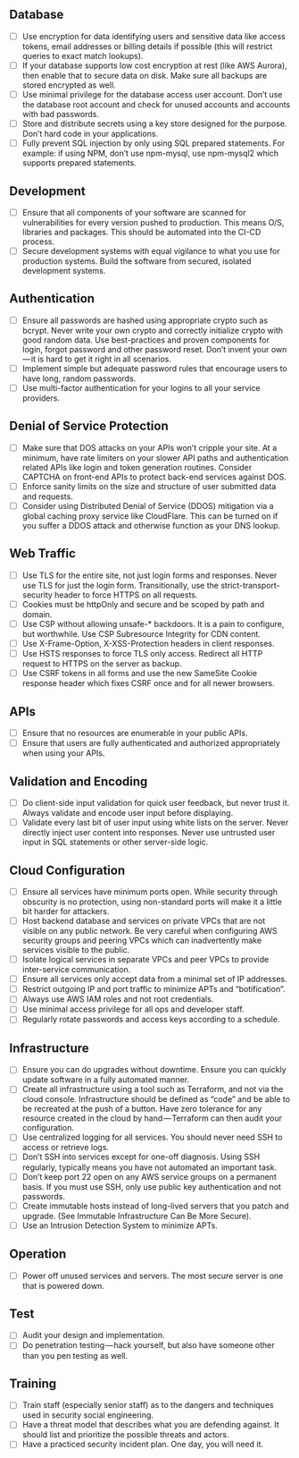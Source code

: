## Database
- [ ] Use encryption for data identifying users and sensitive data like access tokens, email addresses or billing details if possible (this will restrict queries to exact match lookups).
- [ ] If your database supports low cost encryption at rest (like AWS Aurora), then enable that to secure data on disk. Make sure all backups are stored encrypted as well.
- [ ] Use minimal privilege for the database access user account. Don’t use the database root account and check for unused accounts and accounts with bad passwords.
- [ ] Store and distribute secrets using a key store designed for the purpose. Don’t hard code in your applications.
- [ ] Fully prevent SQL injection by only using SQL prepared statements. For example: if using NPM, don’t use npm-mysql, use npm-mysql2 which supports prepared statements.

## Development
- [ ] Ensure that all components of your software are scanned for vulnerabilities for every version pushed to production. This means O/S, libraries and packages. This should be automated into the CI-CD process.
- [ ] Secure development systems with equal vigilance to what you use for production systems. Build the software from secured, isolated development systems.

## Authentication
- [ ] Ensure all passwords are hashed using appropriate crypto such as bcrypt. Never write your own crypto and correctly initialize crypto with good random data.
Use best-practices and proven components for login, forgot password and other password reset. Don’t invent your own — it is hard to get it right in all scenarios.
- [ ] Implement simple but adequate password rules that encourage users to have long, random passwords.
- [ ] Use multi-factor authentication for your logins to all your service providers.

## Denial of Service Protection
- [ ] Make sure that DOS attacks on your APIs won’t cripple your site. At a minimum, have rate limiters on your slower API paths and authentication related APIs like login and token generation routines. Consider CAPTCHA on front-end APIs to protect back-end services against DOS.
- [ ] Enforce sanity limits on the size and structure of user submitted data and requests.
- [ ] Consider using Distributed Denial of Service (DDOS) mitigation via a global caching proxy service like CloudFlare. This can be turned on if you suffer a DDOS attack and otherwise function as your DNS lookup.

## Web Traffic
- [ ] Use TLS for the entire site, not just login forms and responses. Never use TLS for just the login form. Transitionally, use the strict-transport-security header to force HTTPS on all requests.
- [ ] Cookies must be httpOnly and secure and be scoped by path and domain.
- [ ] Use CSP without allowing unsafe-* backdoors. It is a pain to configure, but worthwhile. Use CSP Subresource Integrity for CDN content.
- [ ] Use X-Frame-Option, X-XSS-Protection headers in client responses.
- [ ] Use HSTS responses to force TLS only access. Redirect all HTTP request to HTTPS on the server as backup.
- [ ] Use CSRF tokens in all forms and use the new SameSite Cookie response header which fixes CSRF once and for all newer browsers.

## APIs
- [ ] Ensure that no resources are enumerable in your public APIs.
- [ ] Ensure that users are fully authenticated and authorized appropriately when using your APIs.

## Validation and Encoding
- [ ] Do client-side input validation for quick user feedback, but never trust it. Always validate and encode user input before displaying.
- [ ] Validate every last bit of user input using white lists on the server. Never directly inject user content into responses. Never use untrusted user input in SQL statements or other server-side logic.

## Cloud Configuration
- [ ] Ensure all services have minimum ports open. While security through obscurity is no protection, using non-standard ports will make it a little bit harder for attackers.
- [ ] Host backend database and services on private VPCs that are not visible on any public network. Be very careful when configuring AWS security groups and peering VPCs which can inadvertently make services visible to the public.
- [ ] Isolate logical services in separate VPCs and peer VPCs to provide inter-service communication.
- [ ] Ensure all services only accept data from a minimal set of IP addresses.
- [ ] Restrict outgoing IP and port traffic to minimize APTs and “botification”.
- [ ] Always use AWS IAM roles and not root credentials.
- [ ] Use minimal access privilege for all ops and developer staff.
- [ ] Regularly rotate passwords and access keys according to a schedule.

## Infrastructure
- [ ] Ensure you can do upgrades without downtime. Ensure you can quickly update software in a fully automated manner.
- [ ] Create all infrastructure using a tool such as Terraform, and not via the cloud console. Infrastructure should be defined as “code” and be able to be recreated at the push of a button. Have zero tolerance for any resource created in the cloud by hand — Terraform can then audit your configuration.
- [ ] Use centralized logging for all services. You should never need SSH to access or retrieve logs.
- [ ] Don’t SSH into services except for one-off diagnosis. Using SSH regularly, typically means you have not automated an important task.
- [ ] Don’t keep port 22 open on any AWS service groups on a permanent basis. If you must use SSH, only use public key authentication and not passwords.
- [ ] Create immutable hosts instead of long-lived servers that you patch and upgrade. (See Immutable Infrastructure Can Be More Secure).
- [ ] Use an Intrusion Detection System to minimize APTs.

## Operation
- [ ] Power off unused services and servers. The most secure server is one that is powered down.

## Test
- [ ] Audit your design and implementation.
- [ ] Do penetration testing — hack yourself, but also have someone other than you pen testing as well.

## Training
- [ ] Train staff (especially senior staff) as to the dangers and techniques used in security social engineering.
- [ ] Have a threat model that describes what you are defending against. It should list and prioritize the possible threats and actors.
- [ ] Have a practiced security incident plan. One day, you will need it.